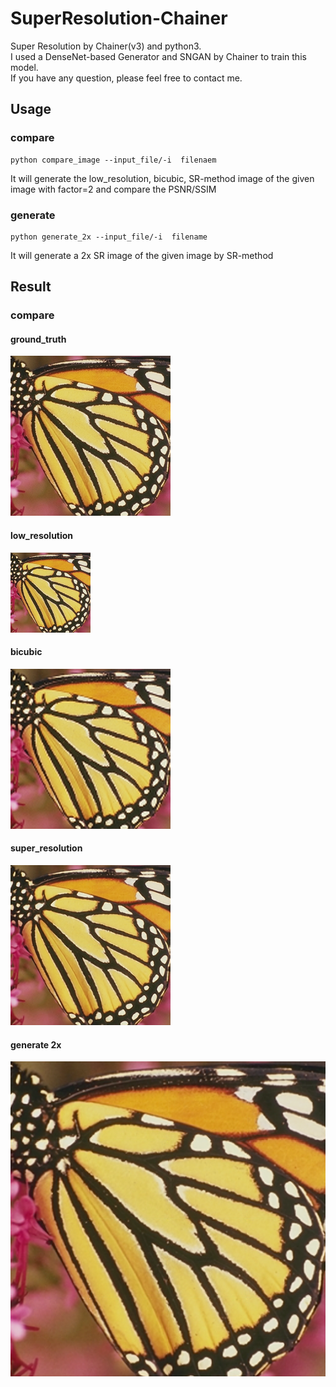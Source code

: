 # SuperResolution-Chainer
Super Resolution by Chainer(v3) and python3.  
I used a DenseNet-based Generator and SNGAN by Chainer to train this model.  
If you have any question, please feel free to contact me.

## Usage

### compare   
```
python compare_image --input_file/-i  filenaem
```

It will generate the low_resolution, bicubic, SR-method image of the given image with factor=2 and compare the PSNR/SSIM

### generate  
```
python generate_2x --input_file/-i  filename
```
It will generate a 2x SR image of the given image by SR-method  

## Result

### compare
#### ground_truth
![image](https://github.com/irasin/SuperResolution-Chainer/blob/master/result/butterfly.png)

#### low_resolution
![image](https://github.com/irasin/SuperResolution-Chainer/blob/master/result/butterfly_low.png)

#### bicubic
![image](https://github.com/irasin/SuperResolution-Chainer/blob/master/result/butterfly_bic.png)

#### super_resolution
![image](https://github.com/irasin/SuperResolution-Chainer/blob/master/result/butterfly_super.png)

#### generate 2x
![image](https://github.com/irasin/SuperResolution-Chainer/blob/master/result/butterfly_super_2x.png)



